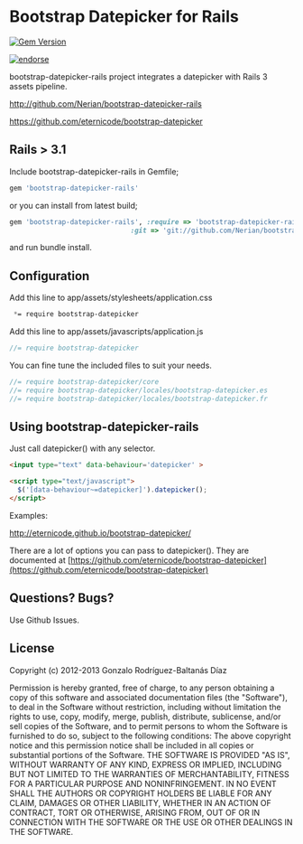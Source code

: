 # Bootstrap Datepicker for Rails

[![Gem Version](https://badge.fury.io/rb/bootstrap-datepicker-rails.png)](http://badge.fury.io/rb/bootstrap-datepicker-rails)

[![endorse](https://api.coderwall.com/nerian/endorsecount.png)](https://coderwall.com/nerian)

bootstrap-datepicker-rails project integrates a datepicker with Rails 3 assets pipeline.

http://github.com/Nerian/bootstrap-datepicker-rails

https://github.com/eternicode/bootstrap-datepicker

## Rails > 3.1
Include bootstrap-datepicker-rails in Gemfile;

``` ruby
gem 'bootstrap-datepicker-rails'
```

or you can install from latest build;

``` ruby
gem 'bootstrap-datepicker-rails', :require => 'bootstrap-datepicker-rails',
                              :git => 'git://github.com/Nerian/bootstrap-datepicker-rails.git'
```

and run bundle install.

## Configuration

Add this line to app/assets/stylesheets/application.css

``` css
 *= require bootstrap-datepicker
```

Add this line to app/assets/javascripts/application.js

``` javascript
//= require bootstrap-datepicker
```

You can fine tune the included files to suit your needs.

```javascript
//= require bootstrap-datepicker/core
//= require bootstrap-datepicker/locales/bootstrap-datepicker.es
//= require bootstrap-datepicker/locales/bootstrap-datepicker.fr
```

## Using bootstrap-datepicker-rails

Just call datepicker() with any selector.

```html
<input type="text" data-behaviour='datepicker' >

<script type="text/javascript">
  $('[data-behaviour~=datepicker]').datepicker();
</script>
```

Examples:

http://eternicode.github.io/bootstrap-datepicker/

There are a lot of options you can pass to datepicker(). They are documented at [https://github.com/eternicode/bootstrap-datepicker](https://github.com/eternicode/bootstrap-datepicker)

## Questions? Bugs?

Use Github Issues.

## License
Copyright (c) 2012-2013 Gonzalo Rodríguez-Baltanás Díaz

Permission is hereby granted, free of charge, to any person obtaining a copy of this software and associated documentation files (the "Software"), to deal in the Software without restriction, including without limitation the rights to use, copy, modify, merge, publish, distribute, sublicense, and/or sell copies of the Software, and to permit persons to whom the Software is furnished to do so, subject to the following conditions:
The above copyright notice and this permission notice shall be included in all copies or substantial portions of the Software.
THE SOFTWARE IS PROVIDED "AS IS", WITHOUT WARRANTY OF ANY KIND, EXPRESS OR IMPLIED, INCLUDING BUT NOT LIMITED TO THE WARRANTIES OF MERCHANTABILITY, FITNESS FOR A PARTICULAR PURPOSE AND NONINFRINGEMENT. IN NO EVENT SHALL THE AUTHORS OR COPYRIGHT HOLDERS BE LIABLE FOR ANY CLAIM, DAMAGES OR OTHER LIABILITY, WHETHER IN AN ACTION OF CONTRACT, TORT OR OTHERWISE, ARISING FROM, OUT OF OR IN CONNECTION WITH THE SOFTWARE OR THE USE OR OTHER DEALINGS IN THE SOFTWARE.
